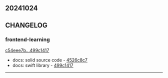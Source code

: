 ## 20241024

## CHANGELOG

### frontend-learning

[c54eee7b...499c1417](https://github.com/zhbhun/frontend-learning/compare/c54eee7b...499c1417)

* docs: solid source code - [4526c8c7](https://github.com/zhbhun/frontend-learning/commit/4526c8c7be5f57e20cb263e6ae766e51b568540c)
* docs: swift library - [499c1417](https://github.com/zhbhun/frontend-learning/commit/499c1417c05439800643aeb84b440441b4f8ac5b)

---

